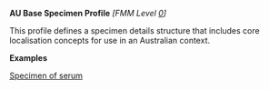 **AU Base Specimen Profile** *[FMM Level [0](http://build.fhir.org/versions.html#maturity)]*

This profile defines a specimen details structure that includes core localisation concepts for use in an Australian context.


**Examples**

[Specimen of serum](Specimen-specimen-serum.html)
